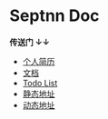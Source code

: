 # Septnn Doc

**传送门 ↓↓**

- [个人简历](简历/README.md)
- [文档](README.md)
- [Todo List](TODOLIST.md)
- <a href="/static">静态地址</a>
- <a href="/">动态地址</a>
